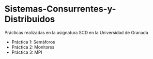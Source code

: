 # Sistemas-Consurrentes-y-Distribuidos
Prácticas realizadas en la asignatura SCD en la Universidad de Granada

- Práctica 1: Semáforos
- Práctica 2: Monitores
- Práctica 3: MPI
